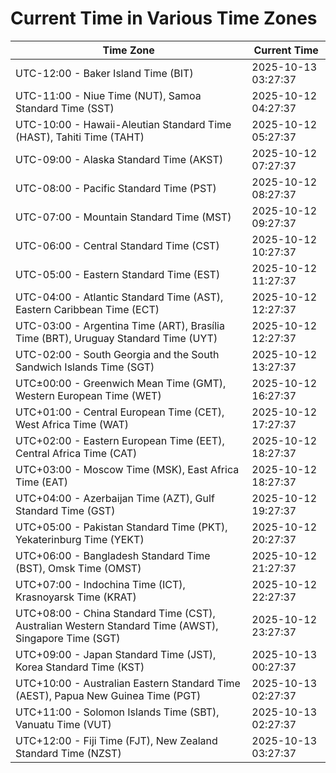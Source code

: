 # Current Time in Various Time Zones

| Time Zone | Current Time |
|-----------|--------------|
| UTC-12:00 - Baker Island Time (BIT) | 2025-10-13 03:27:37 |
| UTC-11:00 - Niue Time (NUT), Samoa Standard Time (SST) | 2025-10-12 04:27:37 |
| UTC-10:00 - Hawaii-Aleutian Standard Time (HAST), Tahiti Time (TAHT) | 2025-10-12 05:27:37 |
| UTC-09:00 - Alaska Standard Time (AKST) | 2025-10-12 07:27:37 |
| UTC-08:00 - Pacific Standard Time (PST) | 2025-10-12 08:27:37 |
| UTC-07:00 - Mountain Standard Time (MST) | 2025-10-12 09:27:37 |
| UTC-06:00 - Central Standard Time (CST) | 2025-10-12 10:27:37 |
| UTC-05:00 - Eastern Standard Time (EST) | 2025-10-12 11:27:37 |
| UTC-04:00 - Atlantic Standard Time (AST), Eastern Caribbean Time (ECT) | 2025-10-12 12:27:37 |
| UTC-03:00 - Argentina Time (ART), Brasília Time (BRT), Uruguay Standard Time (UYT) | 2025-10-12 12:27:37 |
| UTC-02:00 - South Georgia and the South Sandwich Islands Time (SGT) | 2025-10-12 13:27:37 |
| UTC±00:00 - Greenwich Mean Time (GMT), Western European Time (WET) | 2025-10-12 16:27:37 |
| UTC+01:00 - Central European Time (CET), West Africa Time (WAT) | 2025-10-12 17:27:37 |
| UTC+02:00 - Eastern European Time (EET), Central Africa Time (CAT) | 2025-10-12 18:27:37 |
| UTC+03:00 - Moscow Time (MSK), East Africa Time (EAT) | 2025-10-12 18:27:37 |
| UTC+04:00 - Azerbaijan Time (AZT), Gulf Standard Time (GST) | 2025-10-12 19:27:37 |
| UTC+05:00 - Pakistan Standard Time (PKT), Yekaterinburg Time (YEKT) | 2025-10-12 20:27:37 |
| UTC+06:00 - Bangladesh Standard Time (BST), Omsk Time (OMST) | 2025-10-12 21:27:37 |
| UTC+07:00 - Indochina Time (ICT), Krasnoyarsk Time (KRAT) | 2025-10-12 22:27:37 |
| UTC+08:00 - China Standard Time (CST), Australian Western Standard Time (AWST), Singapore Time (SGT) | 2025-10-12 23:27:37 |
| UTC+09:00 - Japan Standard Time (JST), Korea Standard Time (KST) | 2025-10-13 00:27:37 |
| UTC+10:00 - Australian Eastern Standard Time (AEST), Papua New Guinea Time (PGT) | 2025-10-13 02:27:37 |
| UTC+11:00 - Solomon Islands Time (SBT), Vanuatu Time (VUT) | 2025-10-13 02:27:37 |
| UTC+12:00 - Fiji Time (FJT), New Zealand Standard Time (NZST) | 2025-10-13 03:27:37 |
